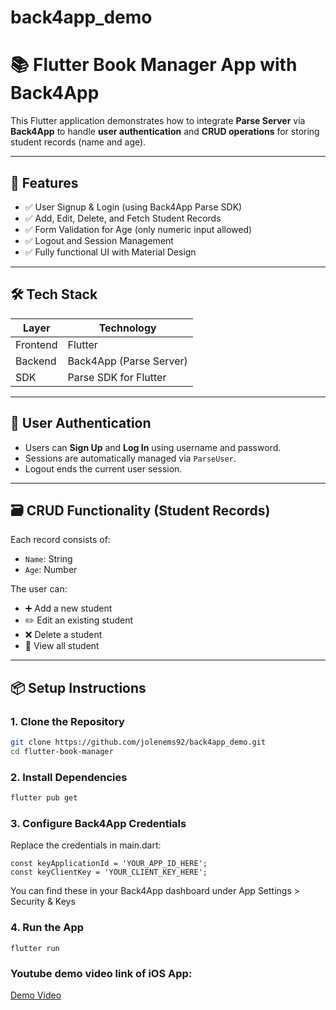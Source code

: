 # back4app_demo

# 📚 Flutter Book Manager App with Back4App

This Flutter application demonstrates how to integrate **Parse Server** via **Back4App** to handle **user authentication** and **CRUD operations** for storing student records (name and age).  

---

## 🚀 Features

- ✅ User Signup & Login (using Back4App Parse SDK)
- ✅ Add, Edit, Delete, and Fetch Student Records
- ✅ Form Validation for Age (only numeric input allowed)
- ✅ Logout and Session Management
- ✅ Fully functional UI with Material Design

---

## 🛠 Tech Stack

| Layer       | Technology             |
|-------------|------------------------|
| Frontend    | Flutter                |
| Backend     | Back4App (Parse Server)|
| SDK         | Parse SDK for Flutter  |

---

## 🔐 User Authentication

- Users can **Sign Up** and **Log In** using username and password.
- Sessions are automatically managed via `ParseUser`.
- Logout ends the current user session.

---

## 🗃 CRUD Functionality (Student Records)

Each record consists of:
- `Name`: String
- `Age`: Number

The user can:
- ➕ Add a new student
- ✏️ Edit an existing student
- ❌ Delete a student
- 📄 View all student

---

## 📦 Setup Instructions

### 1. Clone the Repository
```bash
git clone https://github.com/jolenems92/back4app_demo.git
cd flutter-book-manager
```

### 2. Install Dependencies
```bash
flutter pub get
```

### 3. Configure Back4App Credentials
Replace the credentials in main.dart:
```
const keyApplicationId = 'YOUR_APP_ID_HERE';
const keyClientKey = 'YOUR_CLIENT_KEY_HERE';
```
You can find these in your Back4App dashboard under App Settings > Security & Keys

### 4. Run the App
```
flutter run
```

### Youtube demo video link of iOS App:
[Demo Video](https://youtube.com/shorts/gXtquTs-BaU?feature=share)
